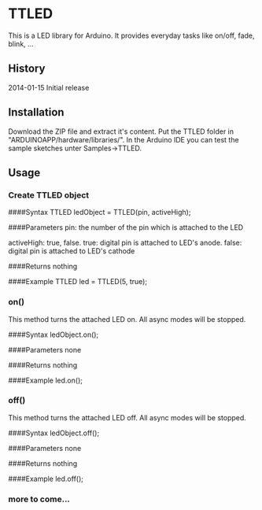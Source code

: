# TTLED

This is a LED library for Arduino. It provides everyday tasks like on/off, fade, blink, ...

## History
2014-01-15 Initial release

## Installation
Download the ZIP file and extract it's content. Put the TTLED folder in "ARDUINOAPP/hardware/libraries/".
In the Arduino IDE you can test the sample sketches unter Samples->TTLED.

## Usage
### Create TTLED object
####Syntax
TTLED ledObject = TTLED(pin, activeHigh);

####Parameters
pin: the number of the pin which is attached to the LED

activeHigh: true, false. true: digital pin is attached to LED's anode. false: digital pin is attached to LED's cathode

####Returns
nothing

####Example
TTLED led = TTLED(5, true);

### on()
This method turns the attached LED on. All async modes will be stopped.

####Syntax
ledObject.on();

####Parameters
none

####Returns
nothing

####Example
led.on();

### off()
This method turns the attached LED off. All async modes will be stopped.

####Syntax
ledObject.off();

####Parameters
none

####Returns
nothing

####Example
led.off();

### more to come...